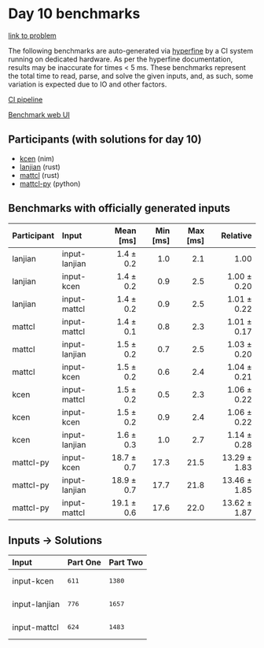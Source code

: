 # Day 10 benchmarks

[link to problem](https://adventofcode.com/2024/day/10)

The following benchmarks are auto-generated via
[hyperfine](https://github.com/sharkdp/hyperfine) by a CI system running on
dedicated hardware. As per the hyperfine documentation, results may be
inaccurate for times < 5 ms. These benchmarks represent the total time to read,
parse, and solve the given inputs, and, as such, some variation is expected due
to IO and other factors.

[CI pipeline](http://ci.papercode.net:8080/teams/main/pipelines/aoc2024)

[Benchmark web UI](https://aoc.ancalagon.black)


## Participants (with solutions for day 10)

- [kcen](https://github.com/kcen/aoc2024) (nim)
- [lanjian](https://github.com/lanjian/aoc-2024) (rust)
- [mattcl](https://github.com/mattcl/aoc2024) (rust)
- [mattcl-py](https://github.com/mattcl/aoc2024-py) (python)


## Benchmarks with officially generated inputs

| Participant | Input | Mean [ms] | Min [ms] | Max [ms] | Relative |
|:---|:---|---:|---:|---:|---:|
| lanjian | input-lanjian | 1.4 ± 0.2 | 1.0 | 2.1 | 1.00 |
| lanjian | input-kcen | 1.4 ± 0.2 | 0.9 | 2.5 | 1.00 ± 0.20 |
| lanjian | input-mattcl | 1.4 ± 0.2 | 0.9 | 2.5 | 1.01 ± 0.22 |
| mattcl | input-mattcl | 1.4 ± 0.1 | 0.8 | 2.3 | 1.01 ± 0.17 |
| mattcl | input-lanjian | 1.5 ± 0.2 | 0.7 | 2.5 | 1.03 ± 0.20 |
| mattcl | input-kcen | 1.5 ± 0.2 | 0.6 | 2.4 | 1.04 ± 0.21 |
| kcen | input-mattcl | 1.5 ± 0.2 | 0.5 | 2.3 | 1.06 ± 0.22 |
| kcen | input-kcen | 1.5 ± 0.2 | 0.9 | 2.4 | 1.06 ± 0.22 |
| kcen | input-lanjian | 1.6 ± 0.3 | 1.0 | 2.7 | 1.14 ± 0.28 |
| mattcl-py | input-kcen | 18.7 ± 0.7 | 17.3 | 21.5 | 13.29 ± 1.83 |
| mattcl-py | input-lanjian | 18.9 ± 0.7 | 17.7 | 21.8 | 13.46 ± 1.85 |
| mattcl-py | input-mattcl | 19.1 ± 0.6 | 17.6 | 22.0 | 13.62 ± 1.87 |


## Inputs -> Solutions

| Input | Part One | Part Two |
|:---|:---|:---|
|input-kcen|<pre>611</pre>|<pre>1380</pre>|
|input-lanjian|<pre>776</pre>|<pre>1657</pre>|
|input-mattcl|<pre>624</pre>|<pre>1483</pre>|